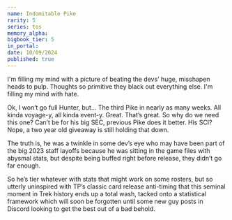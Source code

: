 ```yaml
---
name: Indomitable Pike
rarity: 5
series: tos
memory_alpha:
bigbook_tier: 5
in_portal:
date: 10/09/2024
published: true
---
```


I'm filling my mind with a picture of beating the devs’ huge, misshapen heads to pulp. Thoughts so primitive they black out everything else. I'm filling my mind with hate.

Ok, I won’t go full Hunter, but… The third Pike in nearly as many weeks. All kinda voyage-y, all kinda event-y. Great. That’s great. So why do we need this one? Can’t be for his big SEC, previous Pike does it better. His SCI? Nope, a two year old giveaway is still holding that down.

The truth is, he was a twinkle in some dev’s eye who may have been part of the big 2023 staff layoffs because he was sitting in the game files with abysmal stats, but despite being buffed right before release, they didn’t go far enough.

So he’s tier whatever with stats that might work on some rosters, but so utterly uninspired with TP’s classic card release anti-timing that this seminal moment in Trek history ends up a total wash, tacked onto a statistical framework which will soon be forgotten until some new guy posts in Discord looking to get the best out of a bad behold.
